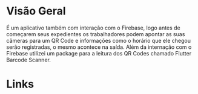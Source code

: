 # Visão Geral

É um aplicativo também com interação com o Firebase, logo antes de começarem seus expedientes os trabalhadores podem apontar as suas câmeras para um QR Code e informações como o horário que ele chegou serão registradas, o mesmo acontece na saída. Além da internação com o Firebase utilizei um package para a leitura dos QR Codes chamado Flutter Barcode Scanner.  

# Links
